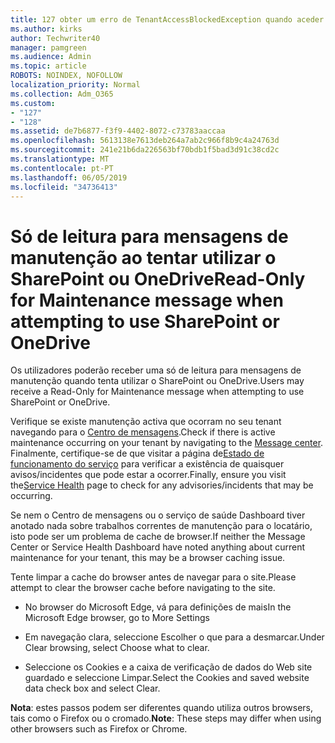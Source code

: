 ```yaml
---
title: 127 obter um erro de TenantAccessBlockedException quando aceder a correio electrónico?
ms.author: kirks
author: Techwriter40
manager: pamgreen
ms.audience: Admin
ms.topic: article
ROBOTS: NOINDEX, NOFOLLOW
localization_priority: Normal
ms.collection: Adm_O365
ms.custom:
- "127"
- "128"
ms.assetid: de7b6877-f3f9-4402-8072-c73783aaccaa
ms.openlocfilehash: 5613138e7613deb264a7ab2c966f8b9c4a24763d
ms.sourcegitcommit: 241e21b6da226563bf70bdb1f5bad3d91c38cd2c
ms.translationtype: MT
ms.contentlocale: pt-PT
ms.lasthandoff: 06/05/2019
ms.locfileid: "34736413"
---
```

# <a name="read-only-for-maintenance-message-when-attempting-to-use-sharepoint-or-onedrive"></a><span data-ttu-id="8b297-102">Só de leitura para mensagens de manutenção ao tentar utilizar o SharePoint ou OneDrive</span><span class="sxs-lookup"><span data-stu-id="8b297-102">Read-Only for Maintenance message when attempting to use SharePoint or OneDrive</span></span>

<span data-ttu-id="8b297-103">Os utilizadores poderão receber uma só de leitura para mensagens de manutenção quando tenta utilizar o SharePoint ou OneDrive.</span><span class="sxs-lookup"><span data-stu-id="8b297-103">Users may receive a Read-Only for Maintenance message when attempting to use SharePoint or OneDrive.</span></span>

<span data-ttu-id="8b297-104">Verifique se existe manutenção activa que ocorram no seu tenant navegando para o [Centro de mensagens](https://portal.office.com/adminportal/home#/MessageCenter).</span><span class="sxs-lookup"><span data-stu-id="8b297-104">Check if there is active maintenance occurring on your tenant by navigating to the [Message center](https://portal.office.com/adminportal/home#/MessageCenter).</span></span> <span data-ttu-id="8b297-105">Finalmente, certifique-se de que visitar a página de[Estado de funcionamento do serviço](https://portal.office.com/adminportal/home#/servicehealth) para verificar a existência de quaisquer avisos/incidentes que pode estar a ocorrer.</span><span class="sxs-lookup"><span data-stu-id="8b297-105">Finally, ensure you visit the[Service Health](https://portal.office.com/adminportal/home#/servicehealth) page to check for any advisories/incidents that may be occurring.</span></span>

<span data-ttu-id="8b297-106">Se nem o Centro de mensagens ou o serviço de saúde Dashboard tiver anotado nada sobre trabalhos correntes de manutenção para o locatário, isto pode ser um problema de cache de browser.</span><span class="sxs-lookup"><span data-stu-id="8b297-106">If neither the Message Center or Service Health Dashboard have noted anything about current maintenance for your tenant, this may be a browser caching issue.</span></span>

<span data-ttu-id="8b297-107">Tente limpar a cache do browser antes de navegar para o site.</span><span class="sxs-lookup"><span data-stu-id="8b297-107">Please attempt to clear the browser cache before navigating to the site.</span></span>

- <span data-ttu-id="8b297-108">No browser do Microsoft Edge, vá para definições de mais</span><span class="sxs-lookup"><span data-stu-id="8b297-108">In the Microsoft Edge browser, go to More  Settings</span></span>

- <span data-ttu-id="8b297-109">Em navegação clara, seleccione Escolher o que para a desmarcar.</span><span class="sxs-lookup"><span data-stu-id="8b297-109">Under Clear browsing, select Choose what to clear.</span></span>
- <span data-ttu-id="8b297-110">Seleccione os Cookies e a caixa de verificação de dados do Web site guardado e seleccione Limpar.</span><span class="sxs-lookup"><span data-stu-id="8b297-110">Select the Cookies and saved website data check box and select Clear.</span></span>

<span data-ttu-id="8b297-111">**Nota**: estes passos podem ser diferentes quando utiliza outros browsers, tais como o Firefox ou o cromado.</span><span class="sxs-lookup"><span data-stu-id="8b297-111">**Note**: These steps may differ when using other browsers such as Firefox or Chrome.</span></span>

